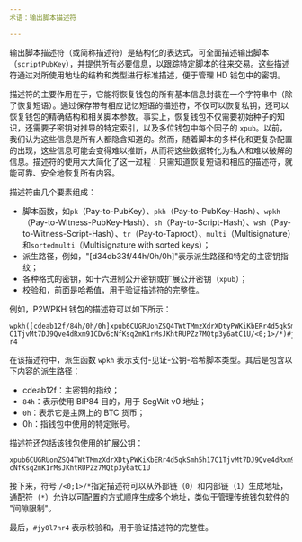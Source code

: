 ```yaml
---
术语：输出脚本描述符

---
```

输出脚本描述符（或简称描述符）是结构化的表达式，可全面描述输出脚本（`scriptPubKey`），并提供所有必要信息，以跟踪特定脚本的往来交易。这些描述符通过对所使用地址的结构和类型进行标准描述，便于管理 HD 钱包中的密钥。

描述符的主要作用在于，它能将恢复钱包的所有基本信息封装在一个字符串中（除了恢复短语）。通过保存带有相应记忆短语的描述符，不仅可以恢复私钥，还可以恢复钱包的精确结构和相关脚本参数。事实上，恢复钱包不仅需要初始种子的知识，还需要子密钥对推导的特定索引，以及多位钱包中每个因子的 `xpub`。以前，我们认为这些信息是所有人都隐含知道的。然而，随着脚本的多样化和更复杂配置的出现，这些信息可能会变得难以推断，从而将这些数据转化为私人和难以破解的信息。描述符的使用大大简化了这一过程：只需知道恢复短语和相应的描述符，就能可靠、安全地恢复所有内容。

描述符由几个要素组成：


- 脚本函数，如`pk`（Pay-to-PubKey）、`pkh`（Pay-to-PubKey-Hash）、`wpkh`（Pay-to-Witness-PubKey-Hash）、`sh`（Pay-to-Script-Hash）、`wsh`（Pay-to-Witness-Script-Hash）、`tr`（Pay-to-Taproot）、`multi`（Multisignature）和`sortedmulti`（Multisignature with sorted keys）；
- 派生路径，例如，"[d34db33f/44h/0h/0h]"表示派生路径和特定的主密钥指纹；
- 各种格式的密钥，如十六进制公开密钥或扩展公开密钥（`xpub`）；
- 校验和，前面是哈希值，用于验证描述符的完整性。

例如，P2WPKH 钱包的描述符可以如下所示：

```text
wpkh([cdeab12f/84h/0h/0h]xpub6CUGRUonZSQ4TWtTMmzXdrXDtyPWKiKbERr4d5qkSmh5h17
C1TjvMt7DJ9Qve4dRxm91CDv6cNfKsq2mK1rMsJKhtRUPZz7MQtp3y6atC1U/<0;1>/*)#jy0l7n
r4
```

在该描述符中，派生函数 `wpkh` 表示支付-见证-公钥-哈希脚本类型。其后是包含以下内容的派生路径：


- cdeab12f：主密钥的指纹；
- `84h`：表示使用 BIP84 目的，用于 SegWit v0 地址；
- `0h`：表示它是主网上的 BTC 货币；
- 0h：指钱包中使用的特定账号。

描述符还包括该钱包使用的扩展公钥：

```text
xpub6CUGRUonZSQ4TWtTMmzXdrXDtyPWKiKbERr4d5qkSmh5h17C1TjvMt7DJ9Qve4dRxm91CDv6
cNfKsq2mK1rMsJKhtRUPZz7MQtp3y6atC1U
```

接下来，符号 `/<0;1>/*`指定描述符可以从外部链（`0`）和内部链（`1`）生成地址，通配符（`*`）允许以可配置的方式顺序生成多个地址，类似于管理传统钱包软件的 "间隙限制"。

最后，`#jy0l7nr4` 表示校验和，用于验证描述符的完整性。